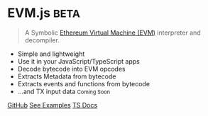 # EVM.js <small>BETA</small>

> A Symbolic [Ethereum Virtual Machine (EVM)](https://medium.com/mycrypto/the-ethereum-virtual-machine-how-does-it-work-9abac2b7c9e) interpreter and decompiler.

- Simple and lightweight
- Use it in your JavaScript/TypeScript apps
- Decode bytecode into EVM opcodes
- Extracts Metadata from bytecode
- Extracts events and functions from bytecode
- ...and TX input data <small>Coming Soon</small>

[GitHub](https://github.com/acuarica/evm)
[See Examples](examples.md)
[TS Docs](https://acuarica.github.io/evm/tsdoc/)
